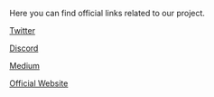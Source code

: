 Here you can find official links related to our project.

[Twitter](https://twitter.com/jaxworld)

[Discord](https://discord.com/invite/dPNE6fK4S4)

[Medium](https://medium.com/@jaxminersworld)

[Official Website](https://www.jaxworld.xyz/)

